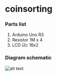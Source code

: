 # coinsorting
<h3>Parts list</h3>

1. Arduino Uno R3 </br>
2. Resistor 1M x 4 </br>
3. LCD i2c 16x2 </br>

<h3>Diagram schematic</h3>

![alt text](https://4.bp.blogspot.com/-sfZIzu3DWb8/W3oOKcBNnNI/AAAAAAABKtc/dEGsmlgi0R815KsvJiciR_umJE4fEiBSACLcBGAs/s1600/Screen%2BShot%2B2561-08-20%2Bat%2B07.39.19.png)
